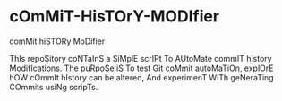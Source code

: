 # cOmMiT-HisTOrY-MODIfier
comMit hiSTORy MoDifier

ThIs repoSitory coNTaInS a SiMplE scrIPt To AUtoMate commIT history ModifIcations. The puRpoSe iS To test Git coMmit autoMaTiOn, explOrE hOW cOmmIt hIstory can be altered, And experimenT WiTh geNeraTing COmmits usiNg scripTs.
